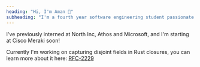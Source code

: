 ```yaml
---
heading: "Hi, I'm Aman 👋"
subheading: "I'm a fourth year software engineering student passionate about systems engineering."
--- 
```

I've previously interned at North Inc, Athos and Microsoft, and I'm starting at Cisco Meraki soon!

Currently I'm working on capturing disjoint fields in Rust closures, you can learn more about it here: [RFC-2229](https://github.com/rust-lang/project-rfc-2229)


